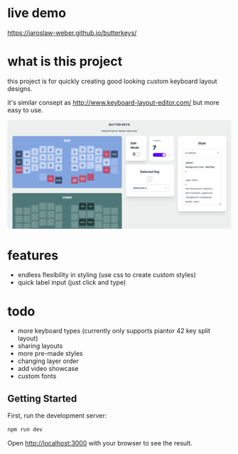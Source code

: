 
# live demo

https://jaroslaw-weber.github.io/butterkeys/

# what is this project

this project is for quickly creating good looking custom keyboard layout designs.

it's similar consept as http://www.keyboard-layout-editor.com/ but more easy to use.

![Preview](preview.png)

# features

- endless flexibility in styling (use css to create custom styles)
- quick label input (just click and type)

# todo
- more keyboard types (currently only supports piantor 42 key split layout)
- sharing layouts
- more pre-made styles
- changing layer order
- add video showcase
- custom fonts


## Getting Started

First, run the development server:

```bash
npm run dev
```

Open [http://localhost:3000](http://localhost:3000) with your browser to see the result.
